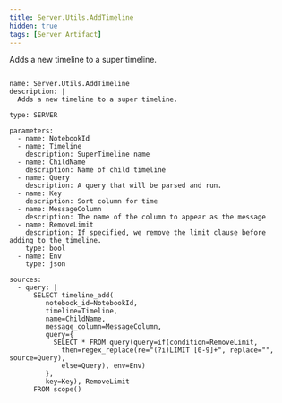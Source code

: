 ```yaml
---
title: Server.Utils.AddTimeline
hidden: true
tags: [Server Artifact]
---
```


Adds a new timeline to a super timeline.


<pre><code class="language-yaml">
name: Server.Utils.AddTimeline
description: |
  Adds a new timeline to a super timeline.

type: SERVER

parameters:
  - name: NotebookId
  - name: Timeline
    description: SuperTimeline name
  - name: ChildName
    description: Name of child timeline
  - name: Query
    description: A query that will be parsed and run.
  - name: Key
    description: Sort column for time
  - name: MessageColumn
    description: The name of the column to appear as the message
  - name: RemoveLimit
    description: If specified, we remove the limit clause before adding to the timeline.
    type: bool
  - name: Env
    type: json

sources:
  - query: |
      SELECT timeline_add(
         notebook_id=NotebookId,
         timeline=Timeline,
         name=ChildName,
         message_column=MessageColumn,
         query={
           SELECT * FROM query(query=if(condition=RemoveLimit,
             then=regex_replace(re="(?i)LIMIT [0-9]+", replace="", source=Query),
             else=Query), env=Env)
         },
         key=Key), RemoveLimit
      FROM scope()

</code></pre>

